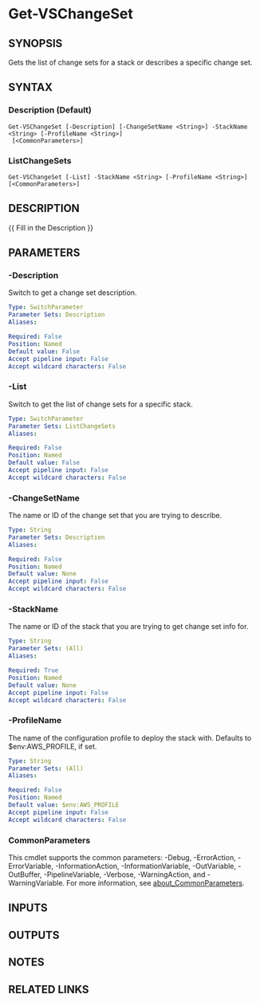 # Get-VSChangeSet

## SYNOPSIS
Gets the list of change sets for a stack or describes a specific change set.

## SYNTAX

### Description (Default)
```
Get-VSChangeSet [-Description] [-ChangeSetName <String>] -StackName <String> [-ProfileName <String>]
 [<CommonParameters>]
```

### ListChangeSets
```
Get-VSChangeSet [-List] -StackName <String> [-ProfileName <String>] [<CommonParameters>]
```

## DESCRIPTION
{{ Fill in the Description }}

## PARAMETERS

### -Description
Switch to get a change set description.

```yaml
Type: SwitchParameter
Parameter Sets: Description
Aliases:

Required: False
Position: Named
Default value: False
Accept pipeline input: False
Accept wildcard characters: False
```

### -List
Switch to get the list of change sets for a specific stack.

```yaml
Type: SwitchParameter
Parameter Sets: ListChangeSets
Aliases:

Required: False
Position: Named
Default value: False
Accept pipeline input: False
Accept wildcard characters: False
```

### -ChangeSetName
The name or ID of the change set that you are trying to describe.

```yaml
Type: String
Parameter Sets: Description
Aliases:

Required: False
Position: Named
Default value: None
Accept pipeline input: False
Accept wildcard characters: False
```

### -StackName
The name or ID of the stack that you are trying to get change set info for.

```yaml
Type: String
Parameter Sets: (All)
Aliases:

Required: True
Position: Named
Default value: None
Accept pipeline input: False
Accept wildcard characters: False
```

### -ProfileName
The name of the configuration profile to deploy the stack with.
Defaults to $env:AWS_PROFILE, if set.

```yaml
Type: String
Parameter Sets: (All)
Aliases:

Required: False
Position: Named
Default value: $env:AWS_PROFILE
Accept pipeline input: False
Accept wildcard characters: False
```

### CommonParameters
This cmdlet supports the common parameters: -Debug, -ErrorAction, -ErrorVariable, -InformationAction, -InformationVariable, -OutVariable, -OutBuffer, -PipelineVariable, -Verbose, -WarningAction, and -WarningVariable. For more information, see [about_CommonParameters](http://go.microsoft.com/fwlink/?LinkID=113216).

## INPUTS

## OUTPUTS

## NOTES

## RELATED LINKS

